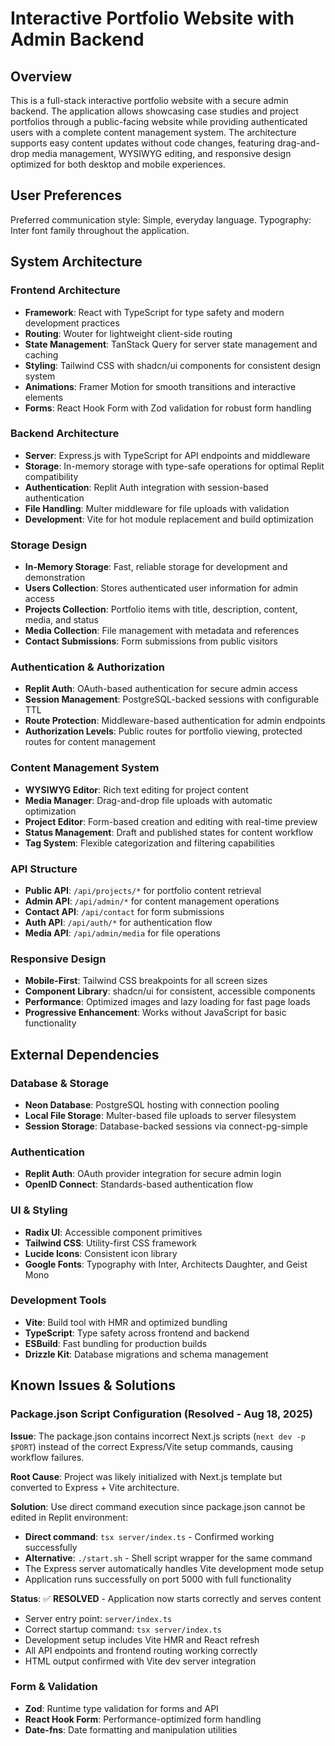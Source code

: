 # Interactive Portfolio Website with Admin Backend

## Overview

This is a full-stack interactive portfolio website with a secure admin backend. The application allows showcasing case studies and project portfolios through a public-facing website while providing authenticated users with a complete content management system. The architecture supports easy content updates without code changes, featuring drag-and-drop media management, WYSIWYG editing, and responsive design optimized for both desktop and mobile experiences.

## User Preferences

Preferred communication style: Simple, everyday language.
Typography: Inter font family throughout the application.

## System Architecture

### Frontend Architecture
- **Framework**: React with TypeScript for type safety and modern development practices
- **Routing**: Wouter for lightweight client-side routing
- **State Management**: TanStack Query for server state management and caching
- **Styling**: Tailwind CSS with shadcn/ui components for consistent design system
- **Animations**: Framer Motion for smooth transitions and interactive elements
- **Forms**: React Hook Form with Zod validation for robust form handling

### Backend Architecture
- **Server**: Express.js with TypeScript for API endpoints and middleware
- **Storage**: In-memory storage with type-safe operations for optimal Replit compatibility
- **Authentication**: Replit Auth integration with session-based authentication
- **File Handling**: Multer middleware for file uploads with validation
- **Development**: Vite for hot module replacement and build optimization

### Storage Design
- **In-Memory Storage**: Fast, reliable storage for development and demonstration
- **Users Collection**: Stores authenticated user information for admin access
- **Projects Collection**: Portfolio items with title, description, content, media, and status
- **Media Collection**: File management with metadata and references
- **Contact Submissions**: Form submissions from public visitors

### Authentication & Authorization
- **Replit Auth**: OAuth-based authentication for secure admin access
- **Session Management**: PostgreSQL-backed sessions with configurable TTL
- **Route Protection**: Middleware-based authentication for admin endpoints
- **Authorization Levels**: Public routes for portfolio viewing, protected routes for content management

### Content Management System
- **WYSIWYG Editor**: Rich text editing for project content
- **Media Manager**: Drag-and-drop file uploads with automatic optimization
- **Project Editor**: Form-based creation and editing with real-time preview
- **Status Management**: Draft and published states for content workflow
- **Tag System**: Flexible categorization and filtering capabilities

### API Structure
- **Public API**: `/api/projects/*` for portfolio content retrieval
- **Admin API**: `/api/admin/*` for content management operations
- **Contact API**: `/api/contact` for form submissions
- **Auth API**: `/api/auth/*` for authentication flow
- **Media API**: `/api/admin/media` for file operations

### Responsive Design
- **Mobile-First**: Tailwind CSS breakpoints for all screen sizes
- **Component Library**: shadcn/ui for consistent, accessible components
- **Performance**: Optimized images and lazy loading for fast page loads
- **Progressive Enhancement**: Works without JavaScript for basic functionality

## External Dependencies

### Database & Storage
- **Neon Database**: PostgreSQL hosting with connection pooling
- **Local File Storage**: Multer-based file uploads to server filesystem
- **Session Storage**: Database-backed sessions via connect-pg-simple

### Authentication
- **Replit Auth**: OAuth provider integration for secure admin login
- **OpenID Connect**: Standards-based authentication flow

### UI & Styling
- **Radix UI**: Accessible component primitives
- **Tailwind CSS**: Utility-first CSS framework
- **Lucide Icons**: Consistent icon library
- **Google Fonts**: Typography with Inter, Architects Daughter, and Geist Mono

### Development Tools
- **Vite**: Build tool with HMR and optimized bundling
- **TypeScript**: Type safety across frontend and backend
- **ESBuild**: Fast bundling for production builds
- **Drizzle Kit**: Database migrations and schema management

## Known Issues & Solutions

### Package.json Script Configuration (Resolved - Aug 18, 2025)
**Issue**: The package.json contains incorrect Next.js scripts (`next dev -p $PORT`) instead of the correct Express/Vite setup commands, causing workflow failures.

**Root Cause**: Project was likely initialized with Next.js template but converted to Express + Vite architecture.

**Solution**: Use direct command execution since package.json cannot be edited in Replit environment:
- **Direct command**: `tsx server/index.ts` - Confirmed working successfully
- **Alternative**: `./start.sh` - Shell script wrapper for the same command
- The Express server automatically handles Vite development mode setup
- Application runs successfully on port 5000 with full functionality

**Status**: ✅ **RESOLVED** - Application now starts correctly and serves content
- Server entry point: `server/index.ts` 
- Correct startup command: `tsx server/index.ts`
- Development setup includes Vite HMR and React refresh
- All API endpoints and frontend routing working correctly
- HTML output confirmed with Vite dev server integration

### Form & Validation
- **Zod**: Runtime type validation for forms and API
- **React Hook Form**: Performance-optimized form handling
- **Date-fns**: Date formatting and manipulation utilities